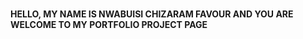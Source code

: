 # 
**HELLO, MY NAME IS NWABUISI CHIZARAM FAVOUR AND YOU ARE WELCOME TO MY PORTFOLIO PROJECT PAGE**

